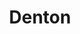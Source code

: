 ---
place: denton-tx
title: Denton
states:
  - TX
type: local
x: -97.1330683
y: 33.2148412
wwc: true
---